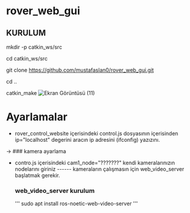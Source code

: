 # rover_web_gui
## KURULUM

mkdir -p catkin_ws/src

cd catkin_ws/src

git clone https://github.com/mustafaslan0/rover_web_gui.git

cd ..

catkin_make
![Ekran Görüntüsü (11)](https://user-images.githubusercontent.com/89737685/199282842-f90d8ed0-3e5e-4819-8f4f-b25cc563f0b0.png)




# Ayarlamalar

- rover_control_website içerisindeki control.js dosyasının içerisinden ip="localhost" degerini aracın ip adresini (ifconfig) yazızını.


-> ### kamera ayarlama

- contro.js içerisindeki cam1_node="???????" kendi kameralarınızın nodelarını giriniz
------ kameraların çalışmasın için web_video_server başlatmak gerekir.
    ### web_video_server kurulum
    
    ''' sudo apt install ros-noetic-web-video-server  '''

  
